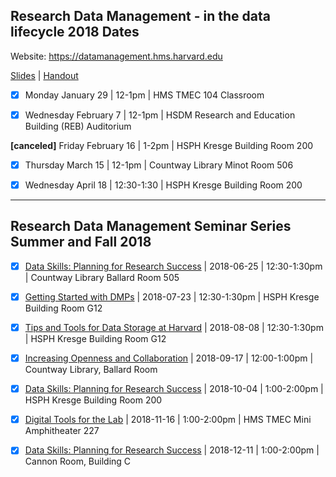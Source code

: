 ## Research Data Management - in the data lifecycle 2018 Dates

Website: https://datamanagement.hms.harvard.edu

[Slides](20180418-RDM-Lifecycle-Slides.pdf) | [Handout](201708_RDM_Checklist.pdf)

- [x] Monday January 29 | 12-1pm |  HMS TMEC 104 Classroom

- [x] Wednesday February 7 | 12-1pm | HSDM Research and Education Building (REB) Auditorium

**[canceled]** Friday February 16 | 1-2pm | HSPH Kresge Building Room 200

- [x] Thursday March 15 | 12-1pm | Countway Library Minot Room 506

- [x] Wednesday April 18 | 12:30-1:30 | HSPH Kresge Building Room 200

----

## Research Data Management Seminar Series Summer and Fall 2018

- [x] [Data Skills: Planning for Research Success](20180625-RDM-Lifecycle-Slides.pdf) | 2018-06-25 | 12:30-1:30pm | Countway Library Ballard Room 505

- [x] [Getting Started with DMPs](20180723-RDM-DMP-Slides.pdf) | 2018-07-23 | 12:30-1:30pm | HSPH Kresge Building Room G12

- [x] [Tips and Tools for Data Storage at Harvard](20180808-RDM-Storage-Slides.pdf) | 2018-08-08 | 12:30-1:30pm | HSPH Kresge Building Room G12

- [x] [Increasing Openness and Collaboration](20180917-RDM-Open_Collab-Slides.pdf) | 2018-09-17 | 12:00-1:00pm | Countway Library, Ballard Room

- [x] [Data Skills: Planning for Research Success](20181004-RDM-Lifecycle-Slides.pdf) | 2018-10-04 | 1:00-2:00pm | HSPH Kresge Building Room 200

- [x] [Digital Tools for the Lab](20181116-RDM-Digital-Tool-Slides.pdf) | 2018-11-16 | 1:00-2:00pm | HMS TMEC Mini Amphitheater 227

- [x] [Data Skills: Planning for Research Success](20181211-RDM-Lifecycle-Slides.pdf) | 2018-12-11 | 1:00-2:00pm | Cannon Room, Building C
